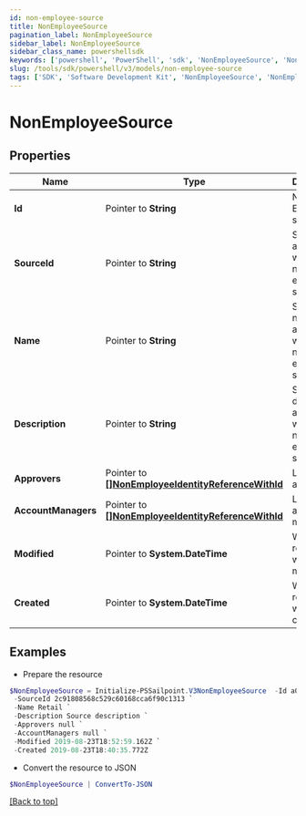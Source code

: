```yaml
---
id: non-employee-source
title: NonEmployeeSource
pagination_label: NonEmployeeSource
sidebar_label: NonEmployeeSource
sidebar_class_name: powershellsdk
keywords: ['powershell', 'PowerShell', 'sdk', 'NonEmployeeSource', 'NonEmployeeSource'] 
slug: /tools/sdk/powershell/v3/models/non-employee-source
tags: ['SDK', 'Software Development Kit', 'NonEmployeeSource', 'NonEmployeeSource']
---
```



# NonEmployeeSource

## Properties

Name | Type | Description | Notes
------------ | ------------- | ------------- | -------------
**Id** |  Pointer to **String** | Non-Employee source id. | [optional] 
**SourceId** |  Pointer to **String** | Source Id associated with this non-employee source. | [optional] 
**Name** |  Pointer to **String** | Source name associated with this non-employee source. | [optional] 
**Description** |  Pointer to **String** | Source description associated with this non-employee source. | [optional] 
**Approvers** |  Pointer to [**[]NonEmployeeIdentityReferenceWithId**](non-employee-identity-reference-with-id) | List of approvers | [optional] 
**AccountManagers** |  Pointer to [**[]NonEmployeeIdentityReferenceWithId**](non-employee-identity-reference-with-id) | List of account managers | [optional] 
**Modified** |  Pointer to **System.DateTime** | When the request was last modified. | [optional] 
**Created** |  Pointer to **System.DateTime** | When the request was created. | [optional] 

## Examples

- Prepare the resource
```powershell
$NonEmployeeSource = Initialize-PSSailpoint.V3NonEmployeeSource  -Id a0303682-5e4a-44f7-bdc2-6ce6112549c1 `
 -SourceId 2c91808568c529c60168cca6f90c1313 `
 -Name Retail `
 -Description Source description `
 -Approvers null `
 -AccountManagers null `
 -Modified 2019-08-23T18:52:59.162Z `
 -Created 2019-08-23T18:40:35.772Z
```

- Convert the resource to JSON
```powershell
$NonEmployeeSource | ConvertTo-JSON
```


[[Back to top]](#) 

